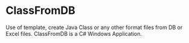 # ClassFromDB
Use of template, create Java Class or any other format files from DB or Excel files. ClassFromDB is a C# Windows Application.
